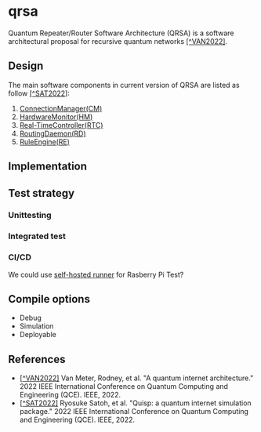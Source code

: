 # qrsa
Quantum Repeater/Router Software Architecture (QRSA) is a software architectural proposal for recursive quantum networks [[^VAN2022]](https://github.com/sfc-aqua/qrsa/tree/main#references).

## Design
The main software components in current version of QRSA are listed as follow [[^SAT2022]](https://github.com/sfc-aqua/qrsa/tree/main#references): 
1. [ConnectionManager(CM)](https://github.com/sfc-aqua/qrsa/tree/main/qrsa/src/connection_manager)
1. [HardwareMonitor(HM)](https://github.com/sfc-aqua/qrsa/tree/main/qrsa/src/hardware_monitor)
1. [Real-TimeController(RTC)](https://github.com/sfc-aqua/qrsa/tree/main/qrsa/src/realtime_controller)
1. [RoutingDaemon(RD)](https://github.com/sfc-aqua/qrsa/tree/main/qrsa/src/routing_daemon)
1. [RuleEngine(RE)](https://github.com/sfc-aqua/qrsa/tree/main/qrsa/src/rule_engine)

## Implementation


## Test strategy
### Unittesting

### Integrated test

### CI/CD
We could use [self-hosted runner](https://docs.github.com/ja/actions/hosting-your-own-runners/managing-self-hosted-runners/about-self-hosted-runners) for Rasberry Pi Test?


## Compile options
- Debug
- Simulation
- Deployable

## References
- [[^VAN2022]](https://ieeexplore.ieee.org/abstract/document/9951258) Van Meter, Rodney, et al. "A quantum internet architecture." 2022 IEEE International Conference on Quantum Computing and Engineering (QCE). IEEE, 2022. 
- [[^SAT2022]](https://ieeexplore.ieee.org/abstract/document/9951186) Ryosuke Satoh, et al. "Quisp: a quantum internet simulation package." 2022 IEEE International Conference on Quantum Computing and Engineering (QCE). IEEE, 2022. 



